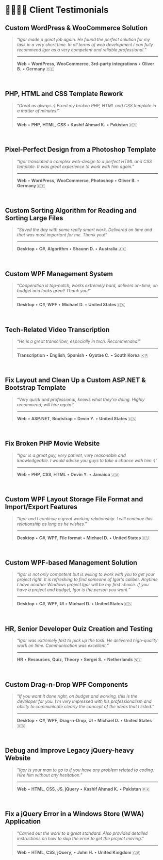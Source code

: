 # 🫱🏼‍🫲🏾 Client Testimonials

## Custom WordPress & WooCommerce Solution

> “_Igor made a great job again. He found the perfect solution for my task in a very short time. In all terms of web development I can fully recommend igor as a very competent and reliable professional._”
>
> ---
>
> **Web** • **WordPress**, **WooCommerce**, **3rd-party integrations** • **Oliver B.** • **Germany** 🇩🇪

<br>

## PHP, HTML and CSS Template Rework

> “_Great as always :) Fixed my broken PHP, HTML and CSS template in a matter of minutes!_”
>
> ---
>
> **Web** • **PHP**, **HTML**, **CSS** • **Kashif Ahmad K.** • **Pakistan** 🇵🇰

<br>

## Pixel-Perfect Design from a Photoshop Template

> “_Igor translated a complex web-design to a perfect HTML and CSS template. It was great experience to work with him again._”
>
> ---
>
> **Web** • **WordPress**, **WooCommerce**, **Photoshop** • **Oliver B.** • **Germany** 🇩🇪

<br>

## Custom Sorting Algorithm for Reading and Sorting Large Files

> “_Saved the day with some really smart work. Delivered on time and that was most important for me. Thank you!_”
>
> ---
>
> **Desktop** • **C#**, **Algorithm** • **Shaunn D.** • **Australia** 🇦🇺

<br>

## Custom WPF Management System

> “_Cooperation is top-notch, works extremely hard, delivers on-time, on budget and looks great! Thank you!_”
>
> ---
>
> **Desktop** • **C#**, **WPF** • **Michael D.** • **United States** 🇺🇸

<br>

## Tech-Related Video Transcription

> “_He is a great transcriber, especially in tech. Recommended!_”
>
> ---
>
> **Transcription** • **English**, **Spanish** • **Gyutae C.** • **South Korea** 🇰🇷

<br>

## Fix Layout and Clean Up a Custom ASP.NET & Bootstrap Template

> “_Very quick and professional, knows what they're doing. Highly recommend, will hire again!_”
>
> ---
>
> **Web** • **ASP.NET**, **Bootstrap** • **Devin Y.** • **United States** 🇺🇸

<br>

## Fix Broken PHP Movie Website

> “_Igor is a great guy, very patient, very reasonable and knowledgeable. I would advise you guys to take a chance with him :)_”
>
> ---
>
> **Web** • **PHP**, **CSS**, **HTML** • **Devin Y.** • **Jamaica** 🇯🇲

<br>

## Custom WPF Layout Storage File Format and Import/Export Features

> “_Igor and I continue a great working relationship. I will continue this relationship as long as he wishes._”
>
> ---
>
> **Desktop** • **C#**, **WPF**, **File format** • **Michael D.** • **United States** 🇺🇸

<br>

## Custom WPF-based Management Solution

> “_Igor is not only competent but is willing to work with you to get your project right. It is refreshing to find someone of Igor's caliber. Anytime I have another Windows project Igor will be my first choice. If you have a project and budget, Igor is the person you want._”
>
> ---
>
> **Desktop** • **C#**, **WPF**, **UI** • **Michael D.** • **United States** 🇺🇸

<br>

## HR, Senior Developer Quiz Creation and Testing

> “_Igor was extremely fast to pick up the task. He delivered high-quality work on time. Communication was excellent._”
>
> ---
>
> **HR** • **Resources**, **Quiz**, **Theory** • **Sergei S.** • **Netherlands** 🇳🇱

<br>

## Custom Drag-n-Drop WPF Components

> “_If you want it done right, on budget and working, this is the developer for you. I'm very impressed with his professionalism and ability to communicate clearly the concept of the ideas that I listed._”
>
> ---
>
> **Desktop** • **C#**, **WPF**, **Drag-n-Drop**, **UI** • **Michael D.** • **United States** 🇺🇸

<br>

## Debug and Improve Legacy jQuery-heavy Website

> “_Igor is your man to go to if you have any problem related to coding. Hire him without any hesitation._”
>
> ---
>
> **Web** • **HTML**, **CSS**, **JS**, **jQuery** • **Kashif Ahmad K.** • **Pakistan** 🇵🇰

<br>

## Fix a jQuery Error in a Windows Store (WWA) Application

> “_Carried out the work to a great standard. Also provided detailed instructions on how to skip the error to get the project moving._”
>
> ---
>
> **Web** • **HTML**, **CSS**, **jQuery**, • **John H.** • **United Kingdom** 🇬🇧

